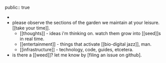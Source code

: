 public:: true

-
- please observe the sections of the garden we maintain at your leisure. [[take your time]].
	- [[thoughts]] - ideas i'm thinking on. watch them grow into [[seed]]s in real time.
	- [[entertainment]] - things that activate [[bio-digital jazz]], man.
	- [[infrastructure]] - technology, code, guides, etcetera.
- is there a [[weed]]? let me know by [filing an issue on github].